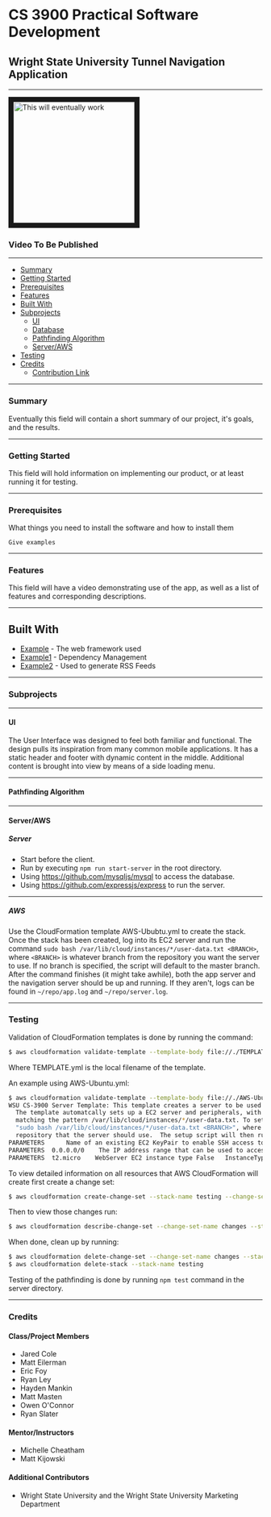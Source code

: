 # CS 3900 Practical Software Development
## Wright State University Tunnel Navigation Application
____
<a href="https://www.youtube.com/watch?v=oHg5SJYRHA0" target="_blank"><img 
src="https://i.imgur.com/2YS5Z6x.jpg" 
alt="This will eventually work" width="240" height="240" border="10" /></a>
### Video To Be Published
____
- [Summary](https://github.com/RLey/wsu-tunnel-app/#Summary)
- [Getting Started](https://github.com/RLey/wsu-tunnel-app/#Getting-Started)
- [Prerequisites](https://github.com/RLey/wsu-tunnel-app/#Prerequisites)
- [Features](https://github.com/RLey/wsu-tunnel-app/#Features)
- [Built With](https://github.com/RLey/wsu-tunnel-app/#Built-With)
- [Subprojects](https://github.com/RLey/wsu-tunnel-app/#Subprojects)
  - [UI](https://github.com/RLey/wsu-tunnel-app/#UI)
  - [Database](https://github.com/RLey/wsu-tunnel-app/#Database)
  - [Pathfinding Algorithm](https://github.com/RLey/wsu-tunnel-app/#Pathfinding-Algorithm)
  - [Server/AWS](https://github.com/RLey/wsu-tunnel-app/#Server/AWS)
- [Testing](https://github.com/RLey/wsu-tunnel-app/#Testing)
- [Credits](https://github.com/RLey/wsu-tunnel-app/#Credits)
  - [Contribution Link](https://github.com/RLey/wsu-tunnel-app/#Contribution-Link)

____
### Summary
Eventually this field will contain a short summary of our project, it's goals, and the results.
____
### Getting Started
This field will hold information on implementing our product, or at least running it for testing.
____
### Prerequisites

What things you need to install the software and how to install them

```
Give examples
```
____
### Features
This field will have a video demonstrating use of the app, as well as a list of features and corresponding descriptions.
____
## Built With

* [Example](http://www.dropwizard.io/1.0.2/docs/) - The web framework used
* [Example1](https://maven.apache.org/) - Dependency Management
* [Example2](https://rometools.github.io/rome/) - Used to generate RSS Feeds

____
### Subprojects
____
  #### UI
  The User Interface was designed to feel both familiar and functional.  The design pulls its inspiration from many common mobile applications.  It has a static header and footer with dynamic content in the middle.  Additional content is brought into view by means of a side loading menu.
____
  #### Pathfinding Algorithm
____
  #### Server/AWS

  ##### Server
  * Start before the client.
  * Run by executing `npm run start-server` in the root directory.
  * Using https://github.com/mysqljs/mysql to access the database.
  * Using https://github.com/expressjs/express to run the server.
  ____
  ##### AWS

  Use the CloudFormation template AWS-Ububtu.yml to create the stack. Once 
    the stack has been created, log into its EC2 server and run the command 
    `sudo bash /var/lib/cloud/instances/*/user-data.txt <BRANCH>`, where `<BRANCH>` is
    whatever branch from the repository you want the server to use. If no branch is 
    specified, the script will default to the master branch. After the command
    finishes (it might take awhile), both the app server and the navigation server 
    should be up and running.  If they aren't, logs can be found in `~/repo/app.log` 
    and `~/repo/server.log`.
  ____
### Testing

Validation of CloudFormation templates is done by running the command:
```sh
$ aws cloudformation validate-template --template-body file://./TEMPLATE.yml
```
Where TEMPLATE.yml is the local filename of the template.

An example using AWS-Ubuntu.yml:
```sh
$ aws cloudformation validate-template --template-body file://./AWS-Ubuntu.yml
WSU CS-3900 Server Template: This template creates a server to be used by the Spring 2019 CS-3900 project.  
  The template automatcally sets up a EC2 server and peripherals, with a bash script for setup appearing in a file 
  matching the pattern /var/lib/cloud/instances/*/user-data.txt. To setup the server, run the command 
  "sudo bash /var/lib/cloud/instances/*/user-data.txt <BRANCH>", where <BRANCH> is the name of the branch from the git 
  repository that the server should use.  The setup script will then run the start.bash file in that branch.
PARAMETERS		Name of an existing EC2 KeyPair to enable SSH access to the instance	False	KeyName
PARAMETERS	0.0.0.0/0	 The IP address range that can be used to access the EC2 instance	False	SSHLocation
PARAMETERS	t2.micro	WebServer EC2 instance type	False	InstanceType
```

To view detailed information on all resources that AWS CloudFormation will create first create a change set:
```sh
$ aws cloudformation create-change-set --stack-name testing --change-set-name changes --change-set-type CREATE --template-body file://./AWS-UbuntuRDS.yml
```

Then to view those changes run:
```sh
$ aws cloudformation describe-change-set --change-set-name changes --stack-name testing
```

When done, clean up by running:
```sh
$ aws cloudformation delete-change-set --change-set-name changes --stack-name testing
$ aws cloudformation delete-stack --stack-name testing
```

Testing of the pathfinding is done by running `npm test` command in the server directory.

___
### Credits
#### Class/Project Members

* Jared Cole
* Matt Eilerman
* Eric Foy
* Ryan Ley
* Hayden Mankin
* Matt Masten
* Owen O'Connor
* Ryan Slater

#### Mentor/Instructors

* Michelle Cheatham
* Matt Kijowski

#### Additional Contributors
* Wright State University and the Wright State University Marketing Department

